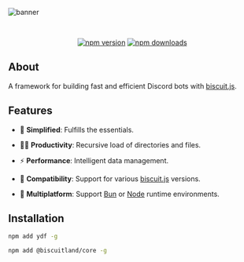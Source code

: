 ![banner](https://raw.githubusercontent.com/kh0wel/ydf/main/assets/banner.png)

<div align="center">
	<br />
	<p>
		<a href="https://www.npmjs.com/package/ydf"><img src="https://img.shields.io/npm/v/ydf.svg?maxAge=3600" alt="npm version" /></a>
		<a href="https://www.npmjs.com/package/ydf"><img src="https://img.shields.io/npm/dt/ydf.svg?maxAge=3600" alt="npm downloads" /></a>
	</p>
</div>

## About

A framework for building fast and efficient Discord bots with [biscuit.js](https://biscuitjs.com).

## Features

- 🧭 **Simplified**: Fulfills the essentials.

- 💪🏻 **Productivity**: Recursive load of directories and files.

- ⚡ **Performance**: Intelligent data management.

- 🔌 **Compatibility**: Support for various [biscuit.js](https://biscuitjs.com) versions.

- 🧳 **Multiplatform**: Support [Bun](https://bun.sh) or [Node](https://nodejs.org) runtime environments.

## Installation

```bash
npm add ydf -g
```

```bash
npm add @biscuitland/core -g
```
